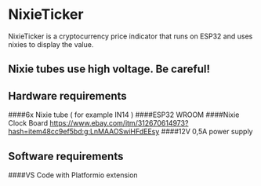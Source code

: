 # NixieTicker
NixieTicker is a cryptocurrency price indicator that runs on ESP32 and uses nixies to display the value. 
## Nixie tubes use high voltage. Be careful!

## Hardware requirements
####6x Nixie tube ( for example IN14 )
####ESP32 WROOM
####Nixie Clock Board https://www.ebay.com/itm/312670614973?hash=item48cc9ef5bd:g:LnMAAOSwiHFdEEsy
####12V 0,5A power supply



## Software requirements
####VS Code with Platformio extension
